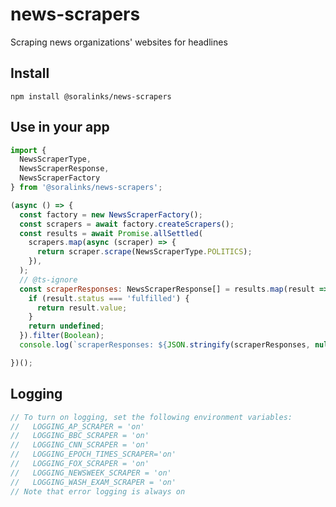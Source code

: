 # news-scrapers
Scraping news organizations' websites for headlines

## Install

`npm install @soralinks/news-scrapers`

## Use in your app

```javascript
import {
  NewsScraperType,
  NewsScraperResponse,
  NewsScraperFactory
} from '@soralinks/news-scrapers';

(async () => {
  const factory = new NewsScraperFactory();
  const scrapers = await factory.createScrapers();
  const results = await Promise.allSettled(
    scrapers.map(async (scraper) => {
      return scraper.scrape(NewsScraperType.POLITICS);
    }),
  );
  // @ts-ignore
  const scraperResponses: NewsScraperResponse[] = results.map(result => {
    if (result.status === 'fulfilled') {
      return result.value;
    }
    return undefined;
  }).filter(Boolean);
  console.log(`scraperResponses: ${JSON.stringify(scraperResponses, null, 2)}`);

})();
```

## Logging
```javascript
// To turn on logging, set the following environment variables:
//   LOGGING_AP_SCRAPER = 'on'
//   LOGGING_BBC_SCRAPER = 'on'
//   LOGGING_CNN_SCRAPER = 'on'
//   LOGGING_EPOCH_TIMES_SCRAPER='on'
//   LOGGING_FOX_SCRAPER = 'on'
//   LOGGING_NEWSWEEK_SCRAPER = 'on'
//   LOGGING_WASH_EXAM_SCRAPER = 'on'
// Note that error logging is always on
```
